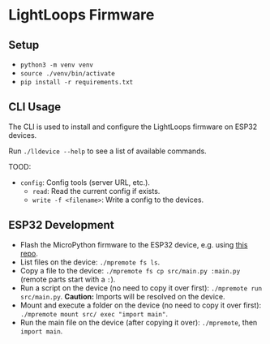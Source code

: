 # LightLoops Firmware
## Setup
- `python3 -m venv venv`
- `source ./venv/bin/activate`
- `pip install -r requirements.txt`

## CLI Usage
The CLI is used to install and configure the LightLoops firmware on ESP32 devices.

Run `./lldevice --help` to see a list of available commands.

TOOD:
  - `config`: Config tools (server URL, etc.).
    - `read`: Read the current config if exists.
    - `write -f <filename>`: Write a config to the devices.

## ESP32 Development
- Flash the MicroPython firmware to the ESP32 device, e.g. using [this repo](https://github.com/SilasBerger/nodemcu-setup?tab=readme-ov-file#flashing-firmware).
- List files on the device: `./mpremote fs ls`.
- Copy a file to the device: `./mpremote fs cp src/main.py :main.py` (remote parts start with a `:`).
- Run a script on the device (no need to copy it over first): `./mpremote run src/main.py`. **Caution:** Imports will be resolved on the device.
- Mount and execute a folder on the device (no need to copy it over first): `./mpremote mount src/ exec "import main"`.
- Run the main file on the device (after copying it over): `./mpremote`, then `import main`. 
